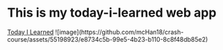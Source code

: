 <h1>This is my today-i-learned web app</h1>
<a href="https://main--idyllic-granita-6f070a.netlify.app/">Today I Learned</a>
![image](https://github.com/mcHan18/crash-course/assets/55198923/e8734c5b-99e5-4b23-b110-8c8f48db85e2)
